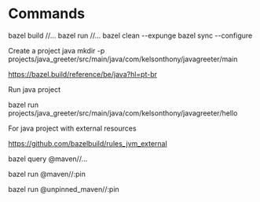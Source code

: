# Commands

bazel build //...
bazel run //...
bazel clean --expunge
bazel sync --configure

Create a project java
mkdir -p projects/java_greeter/src/main/java/com/kelsonthony/javagreeter/main

https://bazel.build/reference/be/java?hl=pt-br

Run java project

bazel run projects/java_greeter/src/main/java/com/kelsonthony/javagreeter/hello

For java project with external resources

https://github.com/bazelbuild/rules_jvm_external

bazel query @maven//...

bazel run @maven//:pin

bazel run @unpinned_maven//:pin